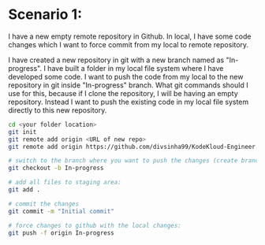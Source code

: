 # Scenario 1:

I have a new empty remote repository in Github. In local, I have some code changes which I want to force commit from my local to remote repository. 

I have created a new repository in git with a new branch named as "In-progress". I have built a folder in my local file system where I have developed some code. I want to push the code from my local to the new repository in git inside "In-progress" branch. What git commands should I use for this, because if I clone the repository, I will be having an empty repository. Instead I want to push the existing code in my local file system directly to this new repository.


```sh
cd <your folder location>
git init
git remote add origin <URL of new repo>
git remote add origin https://github.com/divsinha99/KodeKloud-Engineer.git

# switch to the branch where you want to push the changes (create branch if not exists):
git checkout -b In-progress

# add all files to staging area:
git add .

# commit the changes
git commit -m "Initial commit"

# force changes to github with the local changes: 
git push -f origin In-progress
```
